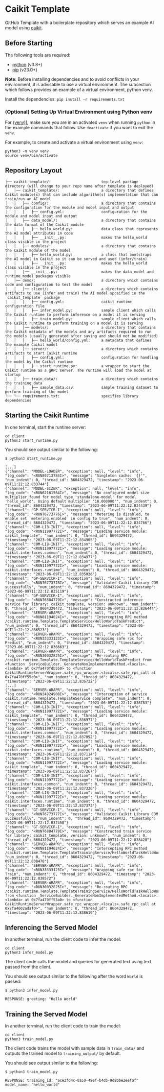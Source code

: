 # Caikit Template

GitHub Template with a boilerplate repository which serves an example AI model using [caikit](https://github.com/caikit/caikit).

## Before Starting

The following tools are required:

- [python](https://www.python.org) (v3.8+)
- [pip](https://pypi.org/project/pip/) (v23.0+)

**Note:** Before installing dependencies and to avoid conflicts in your environment, it is advisable to use a virtual environment. The subsection which follows provides an example of a virtual environment, python venv.

Install the dependencies: `pip install -r requirements.txt`

### (Optional) Setting Up Virtual Environment using Python venv

For [(venv)](https://docs.python.org/3/library/venv.html)], make sure you are in an activated `venv` when running `python` in the example commands that follow. Use `deactivate` if you want to exit the `venv`.

For example, to create and activate a virtual environment using `venv`:

```shell
python3 -m venv venv
source venv/bin/activate
```

## Repository Layout

```text
├── caikit-template/:                       top-level package directory (will change to your repo name after template is deployed)
│   │── caikit_template/:                   a directory that defines Caikit module(s) that can include algorithm(s) implementation that can train/run an AI model 
│   │   ├── config/:                        a directory that contains the configuration for the module and model input and output
│   │   │   ├── config.yml:                 configuration for the module and model input and output
│   │   ├── data_model/:                    a directory that contains the data format of the Caikit module
│   │   │   ├── hello_world.py:             data class that represents the AI model attributes in code
│   │   │   ├── __init__.py:                makes the hello_world class visible in the project
│   │   ├── modules/:                       a directory that contains the Caikit module of the model
│   │   │   ├── hello_world.py:             a class that bootstraps the AI model in Caikit so it can be served and used (infer/train)
│   │   │   ├── __init__.py:                makes the hello_world class visible in the project
|   |   |── __init__.py:                    makes the data_model and runtime_model packages visible
│   │── demo/:                              a directory which contains code and configuration to test the model
│   │   │── client/:                        a directory which contains artifacts to use (infer and train) the AI model spceified in the `caikit_template` package
|   │   │   ├── config.yml:                 caikit runtime configuration file
│   │   │   ├── infer_model.py:             sample client which calls the Caikit runtime to perform inference on a model it is serving
│   │   │   ├── train_model.py:             sample client which calls the Caikit runtime to perform training on a model it is serving
│   │   │── models/:                        a directory that contains the Caikit metadata of the models and any artifacts required to run the models (usually generated after saving and should not be modified)
│   │   │   ├── hello_world/config.yml:     a metadata that defines the example Caikit model
│   │   │── server/:                        a directory which contains artifacts to start Caikit runtime
|   │   │   ├── config.yml:                 configuration for handling the model by the Caikit runtime
│   │   │   ├── start_runtime.py:           a wrapper to start the Caikit runtime as a gRPC server. The runtime will load the model at startup
|   │   ├── train_data/:                    a directory which contains the training data
|   │   |   ├── sample_data.csv:            sample training dataset to perform training of the model
└── └── requirements.txt:                   specifies library dependencies
```

## Starting the Caikit Runtime

In one terminal, start the runtime server:

```shell
cd client
python3 start_runtime.py
```

You should see output similar to the following:

```ShellSession
$ python3 start_runtime.py

[...]
{"channel": "MODEL-LOADER", "exception": null, "level": "info", "log_code": "<RUN89713784I>", "message": "Singleton cache: '{}'", "num_indent": 0, "thread_id": 8604329472, "timestamp": "2023-06-09T11:22:12.833744"}
{"channel": "MODEL-SIZER", "exception": null, "level": "info", "log_code": "<RUN62161564I>", "message": "No configured model size multiplier found for model type 'standalone-model' for model 'hello_world'. Using default multiplier '10.000000'", "num_indent": 0, "thread_id": 8604329472, "timestamp": "2023-06-09T11:22:12.834439"}
{"channel": "GP-SERVICR-I", "exception": null, "level": "info", "log_code": "<RUN76773776I>", "message": "Metering is disabled, to enable set `metering.enabled` in config to true", "num_indent": 0, "thread_id": 8604329472, "timestamp": "2023-06-09T11:22:12.834766"}
{"channel": "COM-LIB-INIT", "exception": null, "level": "info", "log_code": "<RUN11997772I>", "message": "Loading service module: caikit_template", "num_indent": 0, "thread_id": 8604329472, "timestamp": "2023-06-09T11:22:12.834905"}
{"channel": "COM-LIB-INIT", "exception": null, "level": "info", "log_code": "<RUN11997772I>", "message": "Loading service module: caikit.interfaces.common", "num_indent": 0, "thread_id": 8604329472, "timestamp": "2023-06-09T11:22:12.834977"}
{"channel": "COM-LIB-INIT", "exception": null, "level": "info", "log_code": "<RUN11997772I>", "message": "Loading service module: caikit.interfaces.runtime", "num_indent": 0, "thread_id": 8604329472, "timestamp": "2023-06-09T11:22:12.835026"}
{"channel": "GP-SERVICR-I", "exception": null, "level": "info", "log_code": "<RUN76773778I>", "message": "Validated Caikit Library CDM successfully", "num_indent": 0, "thread_id": 8604329472, "timestamp": "2023-06-09T11:22:12.835119"}
{"channel": "GP-SERVICR-I", "exception": null, "level": "info", "log_code": "<RUN76884779I>", "message": "Constructed inference service for library: caikit_template, version: unknown", "num_indent": 0, "thread_id": 8604329472, "timestamp": "2023-06-09T11:22:12.836444"}
{"channel": "SERVER-WRAPR", "exception": null, "level": "info", "log_code": "<RUN81194024I>", "message": "Intercepting RPC method /caikit.runtime.Template.TemplateService/HelloWorldTaskPredict", "num_indent": 0, "thread_id": 8604329472, "timestamp": "2023-06-09T11:22:12.836523"}
{"channel": "SERVER-WRAPR", "exception": null, "level": "info", "log_code": "<RUN33333123I>", "message": "Wrapping safe rpc for Predict", "num_indent": 0, "thread_id": 8604329472, "timestamp": "2023-06-09T11:22:12.836663"}
{"channel": "SERVER-WRAPR", "exception": null, "level": "info", "log_code": "<RUN30032825I>", "message": "Re-routing RPC /caikit.runtime.Template.TemplateService/HelloWorldTaskPredict from <function _ServiceBuilder._GenerateNonImplementedMethod.<locals>.<lambda> at 0x7fa470fdb550> to <function CaikitRuntimeServerWrapper.safe_rpc_wrapper.<locals>.safe_rpc_call at 0x7fa470ff55e0>", "num_indent": 0, "thread_id": 8604329472, "timestamp": "2023-06-09T11:22:12.836722"}
[...]
{"channel": "SERVER-WRAPR", "exception": null, "level": "info", "log_code": "<RUN24924908I>", "message": "Interception of service caikit.runtime.Template.TemplateService complete", "num_indent": 0, "thread_id": 8604329472, "timestamp": "2023-06-09T11:22:12.836783"}
{"channel": "COM-LIB-INIT", "exception": null, "level": "info", "log_code": "<RUN11997772I>", "message": "Loading service module: caikit_template", "num_indent": 0, "thread_id": 8604329472, "timestamp": "2023-06-09T11:22:12.836977"}
{"channel": "COM-LIB-INIT", "exception": null, "level": "info", "log_code": "<RUN11997772I>", "message": "Loading service module: caikit.interfaces.common", "num_indent": 0, "thread_id": 8604329472, "timestamp": "2023-06-09T11:22:12.837052"}
{"channel": "COM-LIB-INIT", "exception": null, "level": "info", "log_code": "<RUN11997772I>", "message": "Loading service module: caikit.interfaces.runtime", "num_indent": 0, "thread_id": 8604329472, "timestamp": "2023-06-09T11:22:12.837114"}
{"channel": "COM-LIB-INIT", "exception": null, "level": "info", "log_code": "<RUN11997772I>", "message": "Loading service module: caikit_template", "num_indent": 0, "thread_id": 8604329472, "timestamp": "2023-06-09T11:22:12.837267"}
{"channel": "COM-LIB-INIT", "exception": null, "level": "info", "log_code": "<RUN11997772I>", "message": "Loading service module: caikit.interfaces.common", "num_indent": 0, "thread_id": 8604329472, "timestamp": "2023-06-09T11:22:12.837320"}
{"channel": "COM-LIB-INIT", "exception": null, "level": "info", "log_code": "<RUN11997772I>", "message": "Loading service module: caikit.interfaces.runtime", "num_indent": 0, "thread_id": 8604329472, "timestamp": "2023-06-09T11:22:12.837373"}
{"channel": "GT-SERVICR-I", "exception": null, "level": "info", "log_code": "<RUN76773777I>", "message": "Validated Caikit Library CDM successfully", "num_indent": 0, "thread_id": 8604329472, "timestamp": "2023-06-09T11:22:12.837458"}
{"channel": "GT-SERVICR-I", "exception": null, "level": "info", "log_code": "<RUN76884779I>", "message": "Constructed train service for library: caikit_template, version: unknown", "num_indent": 0, "thread_id": 8604329472, "timestamp": "2023-06-09T11:22:12.838420"}
{"channel": "SERVER-WRAPR", "exception": null, "level": "info", "log_code": "<RUN81194024I>", "message": "Intercepting RPC method /caikit.runtime.Template.TemplateTrainingService/HelloWorldTaskHelloWorldModuleTrain", "num_indent": 0, "thread_id": 8604329472, "timestamp": "2023-06-09T11:22:12.838478"}
{"channel": "SERVER-WRAPR", "exception": null, "level": "info", "log_code": "<RUN33333123I>", "message": "Wrapping safe rpc for Train", "num_indent": 0, "thread_id": 8604329472, "timestamp": "2023-06-09T11:22:12.838572"}
{"channel": "SERVER-WRAPR", "exception": null, "level": "info", "log_code": "<RUN30032825I>", "message": "Re-routing RPC /caikit.runtime.Template.TemplateTrainingService/HelloWorldTaskHelloWorldModuleTrain from <function _ServiceBuilder._GenerateNonImplementedMethod.<locals>.<lambda> at 0x7fa470ff53a0> to <function CaikitRuntimeServerWrapper.safe_rpc_wrapper.<locals>.safe_rpc_call at 0x7fa4602adaf0>", "num_indent": 0, "thread_id": 8604329472, "timestamp": "2023-06-09T11:22:12.838619"}
```

## Inferencing the Served Model

In another terminal, run the client code to infer the model:

```shell
cd client
python3 infer_model.py
```

The client code calls the model and queries for generated text using text passed from the client.

You should see output similar to the following after the word `World` is passed:

```ShellSession
$ python3 infer_model.py

RESPONSE: greeting: "Hello World"
```

## Training the Served Model

In another terminal, run the client code to train the model:

```shell
cd client
python3 train_model.py
```

The client code trains the model with sample data in `train_data/` and outputs the
trained model to `training_output/` by default.

You should see output similar to the following:

```ShellSession
$ python3 train_model.py

RESPONSE: training_id: "ace2fd4c-0a50-49ef-b4db-9d9bbe2eefaf"
model_name: "hello_world"
```

